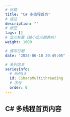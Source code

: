 ```yaml
---
# 标题
title: "C# 多线程首页"
# 描述
description: ""
# 标签
tags: []
# 显示权重（越小显示越靠前）
weight: 1000

# 撰写日期
date: "2024-06-18 20:49:05"

# 系列信息
seriesInfo:
  # 系列id
  id: CSharpMultithreading
  # 序号
  order: 0
---
```


## C# 多线程首页内容
